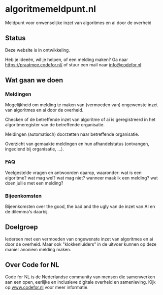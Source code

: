 # algoritmemeldpunt.nl

Meldpunt voor onwenselijke inzet van algoritmes en ai door de overheid

## Status

Deze website is in ontwikkeling.

Heb je ideeën, wil je helpen, of een melding maken? Ga naar https://praatmee.codefor.nl/ of stuur een mail naar info@codefor.nl

## Wat gaan we doen

### Meldingen

Mogelijkheid om melding te maken van (vermoeden van) ongewenste inzet van algoritmes en ai door de overheid.

Checken of de betreffende inzet van algoritme of ai is geregistreerd in het algoritmeregister van de betreffende organisatie.

Meldingen (automatisch) doorzetten naar betreffende organisatie.

Overzicht van gemaakte meldingen en hun afhandelstatus (ontvangen, ingediend bij organisatie, ...).

### FAQ

Veelgestelde vragen en antwoorden daarop, waaronder: wat is een algoritme? wat mag wel? wat mag niet? wanneer maak ik een melding? wat doen jullie met een melding?

### Bijeenkomsten

Bijeenkomsten over the good, the bad and the ugly van de inzet van AI en de dilemma's daarbij.

## Doelgroep

Iedereen met een vermoeden van ongewenste inzet van algoritmes en ai door de overheid. Maar ook "klokkenluiders" in de uitvoer kunnen op deze manier anoniem melding maken.

## Over Code for NL

Code for NL is de Nederlandse community van mensen die samenwerken aan een open, eerlijke en inclusieve digitale overheid en samenleving. Kijk op www.codefor.nl voor meer informatie.
